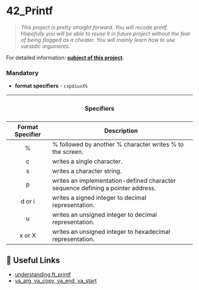 # 42_Printf

> _This project is pretty straight forward. You will recode printf. Hopefully you will be able to reuse it in future project without the fear of being flagged as a cheater. You will mainly learn how to use variadic arguments._

For detailed information: [**subject of this project**](https://github.com/yasminefontenele/42_Printf/blob/main/ft_printf_en.subject.pdf).

### Mandatory

* **format specifiers** - `cspdiuxX%`


<table>
    <thead>
        <tr>
 </thead>
    <tbody>
        </tr>
    </thead>
    </tbody>
    <thead>
        <tr>
            <th colspan=3><h4>Specifiers</h4></th>
        </tr>
        <tr>
            <th>Format Specifier</th>
            <th>Description</th>
        </tr>
    </thead>
    <tbody>
	</thead>
        <tr>
            <td align="center">%</td>
            <td>% followed by another % character writes % to the screen.</td>
        </tr>
        <tr>
            <td align="center">c</td>
            <td>writes a single character.</td>
        </tr>
        <tr>
            <td align="center">s</td>
            <td>writes a character string.</td>
        </tr>
        <tr>
            <td align="center">p</td>
            <td>writes an implementation-defined character sequence defining a pointer address.</td>
        </tr>
        <tr>
            <td align="center">d or i</td>
            <td>writes a signed integer to decimal representation.</td>
        </tr>
        <tr>
            <td align="center">u</td>
            <td>writes an unsigned integer to decimal representation.</td>
        </tr>
        <tr>
            <td align="center">x or X</td>
            <td>writes an unsigned integer to hexadecimal representation.</td>
        </tr>
    </tbody>
</table>


## 📌 Useful Links

* [understanding ft_printf](https://www.youtube.com/watch?v=Hb2m7htiKWM)
* [va_arg, va_copy, va_end, va_start](https://learn.microsoft.com/pt-br/cpp/c-runtime-library/reference/va-arg-va-copy-va-end-va-start?view=msvc-170)
